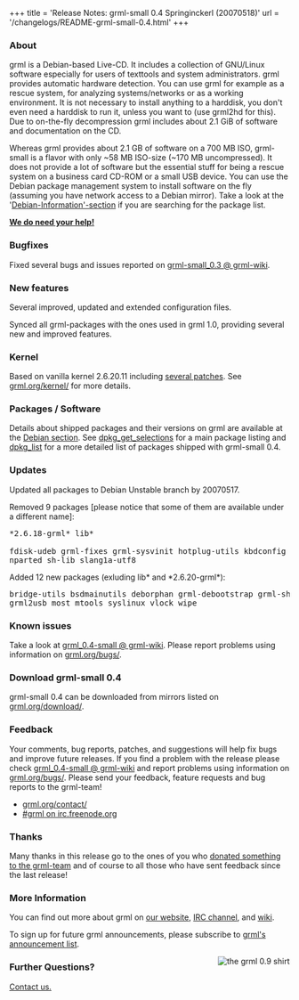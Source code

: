 +++
title = 'Release Notes: grml-small 0.4 Springinckerl (20070518)'
url = '/changelogs/README-grml-small-0.4.html'
+++

<h3>About</h3>

<p>grml is a Debian-based Live-CD. It includes a collection of GNU/Linux
software especially for users of texttools and system administrators.
grml provides automatic hardware detection. You can use grml for example
as a rescue system, for analyzing systems/networks or as a working
environment. It is not necessary to install anything to a harddisk, you
don't even need a harddisk to run it, unless you want to (use grml2hd
for this). Due to on-the-fly decompression grml includes about 2.1 GiB
of software and documentation on the CD.</p>

<p>Whereas grml provides about 2.1 GB of software on a 700 MB
ISO, grml-small is a flavor with only ~58 MB ISO-size (~170 MB
uncompressed). It does not provide a lot of software but the
essential stuff for being a rescue system on a business card
CD-ROM or a small USB device. You can use the Debian package
management system to install software on the fly (assuming you
have network access to a Debian mirror). Take a look at the '<a
href="/files/">Debian-Information'-section</a> if you are
searching for the package list.</p>

<p><strong><a href="/donations/">We do need your help!</a></strong></p>

<h3>Bugfixes</h3>

<p>Fixed several bugs and issues reported on <a
href="https://github.com/grml/grml/wiki/grml-small_0.3">grml-small_0.3
@ grml-wiki</a>.</p>

<h3>New features</h3>

<p>Several improved, updated and extended configuration files.</p>

<p>Synced all grml-packages with the ones used in grml 1.0,
providing several new and improved features.</p>

<h3>Kernel</h3>

<p>Based on vanilla kernel 2.6.20.11 including <a
href="/kernel/">several patches</a>. See <a
href="/kernel/">grml.org/kernel/</a> for more details.</p>

<!--
<h3>Important Changes</h3>

<p><strong>swap partitions:</strong> ...
-->

<h3>Packages / Software</h3>

<p>Details about shipped packages and their versions on grml are
available at the <a href="/files/#debian">Debian section</a>.
See <a
href="/files/release-0.4-small/dpkg_get_selections">dpkg_get_selections</a>
for a main package listing and <a
href="/files/release-0.4-small/dpkg_list">dpkg_list</a> for a
more detailed list of packages shipped with grml-small 0.4.</p>

<h3>Updates</h3>

<p>Updated all packages to Debian Unstable branch by 20070517.</p>

<p>Removed 9 packages [please notice that some of them are
available under a different name]:</p>

<pre class="rahmen">
*2.6.18-grml* lib*

fdisk-udeb grml-fixes grml-sysvinit hotplug-utils kbdconfig lvm-common
nparted sh-lib slang1a-utf8
</pre>

<p>Added 12 new packages (exluding lib* and *2.6.20-grml*):</p>

<pre class="rahmen">
bridge-utils bsdmainutils deborphan grml-debootstrap grml-shlib grml-small
grml2usb most mtools syslinux vlock wipe
</pre>

<h3>Known issues</h3>

<p>Take a look at <a
href="https://github.com/grml/grml/wiki/grml-small_0.4">grml_0.4-small
@ grml-wiki</a>.  Please report problems using information on
<a href="/bugs/">grml.org/bugs/</a>.</p>

<h3>Download grml-small 0.4</h3>

<p>grml-small 0.4 can be downloaded from mirrors listed on <a
href="/download/">grml.org/download/</a>.</p>

<h3>Feedback</h3>

<p>Your comments, bug reports, patches, and suggestions will
help fix bugs and improve future releases. If you find a
problem with the release please check <a
href="https://github.com/grml/grml/wiki/grml-small_0.4">grml_0.4-small
@ grml-wiki</a> and report problems using information on <a
href="/bugs/">grml.org/bugs/</a>. Please send your feedback,
feature requests and bug reports to the grml-team!</p>

<ul>
<li><a href="/contact/">grml.org/contact/</a>
<li><a href="/irc/">#grml on irc.freenode.org</a>
</ul>

<h3>Thanks</h3>

<p>Many thanks in this release go to the ones of you who <a
href="/donations/">donated something to the grml-team</a> and
of course to all those who have sent feedback since the last
release!</p>

<h3>More Information</h3>

<p>You can find out more about grml on <a href="/">our website</a>, <a
href="/irc/">IRC channel</a>, and <a href="http://wiki.grml.org/">wiki</a>.

<p>To sign up for future grml announcements, please subscribe to <a
href="http://lists.mur.at/mailman/listinfo/grml-announce"> grml's
announcement list</a>.</p>


<p><a
href="http://www.spreadshirt.net/shop.php?article_id=3966156&view_id=4#top"><img
align="right" style="margin-left: 20px; border: 0"
src="/img/grmlshirt_0.9.jpg" alt="the grml 0.9 shirt" /></a></p>

<h3>Further Questions?</h3>

<p><a href="/contact/">Contact us.</a></p>
